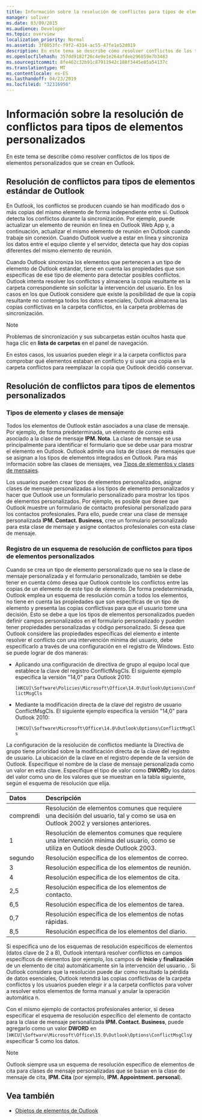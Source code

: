 ```yaml
---
title: Información sobre la resolución de conflictos para tipos de elementos personalizados
manager: soliver
ms.date: 03/09/2015
ms.audience: Developer
ms.topic: overview
localization_priority: Normal
ms.assetid: 3f0853fc-f9f2-4314-ac55-47fe1e52d019
description: En este tema se describe cómo resolver conflictos de los tipos de elementos personalizados que se crean en Outlook.
ms.openlocfilehash: 357dd9182f26c4e9e1e264afdee296859e7b3483
ms.sourcegitcommit: 8fe462c32b91c87911942c188f3445e85a54137c
ms.translationtype: MT
ms.contentlocale: es-ES
ms.lasthandoff: 04/23/2019
ms.locfileid: "32316950"
---
```

# <a name="about-conflict-resolution-for-custom-item-types"></a>Información sobre la resolución de conflictos para tipos de elementos personalizados

En este tema se describe cómo resolver conflictos de los tipos de elementos personalizados que se crean en Outlook.
  
## <a name="conflict-resolution-for-standard-outlook-item-types"></a>Resolución de conflictos para tipos de elementos estándar de Outlook

En Outlook, los conflictos se producen cuando se han modificado dos o más copias del mismo elemento de forma independiente entre sí. Outlook detecta los conflictos durante la sincronización. Por ejemplo, puede actualizar un elemento de reunión en línea en Outlook Web App y, a continuación, actualizar el mismo elemento de reunión en Outlook cuando trabaje sin conexión. Cuando Outlook vuelve a estar en línea y sincroniza los datos entre el equipo cliente y el servidor, detecta que hay dos copias diferentes del mismo elemento de reunión.
  
Cuando Outlook sincroniza los elementos que pertenecen a un tipo de elemento de Outlook estándar, tiene en cuenta las propiedades que son específicas de ese tipo de elemento para detectar posibles conflictos. Outlook intenta resolver los conflictos y almacena la copia resultante en la carpeta correspondiente sin solicitar la intervención del usuario. En los casos en los que Outlook considere que existe la posibilidad de que la copia resultante no contenga todos los datos esenciales, Outlook almacena las copias conflictivas en la carpeta conflictos, en la carpeta problemas de sincronización. 
  
> [!NOTE]
> Problemas de sincronización y sus subcarpetas están ocultos hasta que haga clic en **lista de carpetas** en el panel de navegación. 
  
En estos casos, los usuarios pueden elegir ir a la carpeta conflictos para comprobar qué elementos estaban en conflicto y si usar una copia en la carpeta conflictos para reemplazar la copia que Outlook decidió conservar.
  
## <a name="conflict-resolution-for-custom-item-types"></a>Resolución de conflictos para tipos de elementos personalizados

### <a name="item-types-and-message-classes"></a>Tipos de elemento y clases de mensaje
  
Todos los elementos de Outlook están asociados a una clase de mensaje. Por ejemplo, de forma predeterminada, un elemento de correo está asociado a la clase de mensaje **IPM. Nota**. La clase de mensaje se usa principalmente para identificar el formulario que se debe usar para mostrar el elemento en Outlook. Outlook admite una lista de clases de mensajes que se asignan a los tipos de elementos integrados en Outlook. Para más información sobre las clases de mensajes, vea [Tipos de elementos y clases de mensajes](https://msdn.microsoft.com/library/15b709cc-7486-b6c7-88a3-4a4d8e0ab292%28Office.15%29.aspx). 
  
Los usuarios pueden crear tipos de elementos personalizados, asignar clases de mensaje personalizadas a los tipos de elemento personalizados y hacer que Outlook use un formulario personalizado para mostrar los tipos de elementos personalizados. Por ejemplo, es posible que desee que Outlook muestre un formulario de contacto profesional personalizado para los contactos profesionales. Para ello, puede crear una clase de mensaje personalizada **IPM. Contact. Business**, cree un formulario personalizado para esta clase de mensaje y asigne contactos profesionales con esta clase de mensaje. 
  
### <a name="registering-a-conflict-resolution-scheme-for-custom-item-types"></a>Registro de un esquema de resolución de conflictos para tipos de elementos personalizados
  
Cuando se crea un tipo de elemento personalizado que no sea la clase de mensaje personalizada y el formulario personalizado, también se debe tener en cuenta cómo desea que Outlook controle los conflictos entre las copias de un elemento de este tipo de elemento. De forma predeterminada, Outlook emplea un esquema de resolución común a todos los elementos, no tiene en cuenta las propiedades que son específicas de un tipo de elemento y presenta las copias conflictivas para que el usuario tome una decisión. Esto se debe a que los tipos de elementos personalizados pueden definir campos personalizados en el formulario personalizado y pueden tener propiedades personalizadas y código personalizado. Si desea que Outlook considere las propiedades específicas del elemento e intente resolver el conflicto con una intervención mínima del usuario, debe especificarlo a través de una configuración en el registro de Windows. Esto se puede lograr de dos maneras: 
  
- Aplicando una configuración de directiva de grupo al equipo local que establece la clave del registro ConflictMsgCls. El siguiente ejemplo especifica la versión "14,0" para Outlook 2010: 
  
   `[HKCU]\Software\Policies\Microsoft\Office\14.0\Outlook\Options\ConflictMsgCls`
    
- Mediante la modificación directa de la clave del registro de usuario ConflictMsgCls. El siguiente ejemplo especifica la versión "14,0" para Outlook 2010: 
  
   `[HKCU]\Software\Microsoft\Office\14.0\Outlook\Options\ConflictMsgCls`
    
La configuración de la resolución de conflictos mediante la Directiva de grupo tiene prioridad sobre la modificación directa de la clave del registro de usuario. La ubicación de la clave en el registro depende de la versión de Outlook. Especifique el nombre de la clase de mensaje personalizada como un valor en esta clave. Especifique el tipo de valor como **DWORD**y los datos del valor como uno de los valores que se muestran en la tabla siguiente, según el esquema de resolución que elija. 
  
|Datos  | Descripción  |
|:-----|:-----|
|comprendi  <br/> |Resolución de elementos comunes que requiere una decisión del usuario, tal y como se usa en Outlook 2002 y versiones anteriores.  <br/> |
|1  <br/> |Resolución de elementos comunes que requiere una intervención mínima del usuario, como se utiliza en Outlook desde Outlook 2003.  <br/> |
|segundo  <br/> |Resolución específica de los elementos de correo.  <br/> |
|3  <br/> |Resolución específica de los elementos de reunión.  <br/> |
|4  <br/> |Resolución específica de los elementos de cita.  <br/> |
|2,5  <br/> |Resolución específica de los elementos de contacto.  <br/> |
|6,5  <br/> |Resolución específica de los elementos de tarea.  <br/> |
|0,7  <br/> |Resolución específica de los elementos de notas rápidas.  <br/> |
|8,5  <br/> |Resolución específica de los elementos del diario.  <br/> |
   
Si especifica uno de los esquemas de resolución específicos de elementos (datos clave de 2 a 8), Outlook intentará resolver conflictos en campos específicos de elementos (por ejemplo, los campos de **Inicio** y **finalización** de un elemento de cita) automáticamente sin la intervención del usuario. . Si Outlook considera que la resolución puede dar como resultado la pérdida de datos esenciales, Outlook retendrá las copias conflictivas de la carpeta conflictos y los usuarios pueden elegir ir a la carpeta conflictos para volver a resolver estos elementos de forma manual y anular la operación automática n. 
  
Con el mismo ejemplo de contactos profesionales anterior, si desea especificar el esquema de resolución específico del elemento de contacto para la clase de mensaje personalizada **IPM. Contact. Business**, puede agregarlo como un valor **DWORD** en `[HKCU]\Software\Microsoft\Office\15.0\Outlook\Options\ConflictMsgCls`y especificar 5 como los datos. 
  
> [!NOTE]
> Outlook siempre usa un esquema de resolución específico de elementos de cita para clases de mensaje personalizadas que se basan en la clase de mensaje de cita, **IPM. Cita** (por ejemplo, **IPM. Appointment. personal**). 
  
## <a name="see-also"></a>Vea también

- [Objetos de elementos de Outlook](https://msdn.microsoft.com/library/6ea4babf-facf-4018-ef5a-4a484e55153a%28Office.15%29.aspx)

